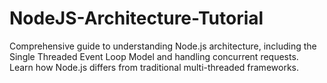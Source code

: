 # NodeJS-Architecture-Tutorial
Comprehensive guide to understanding Node.js architecture, including the Single Threaded Event Loop Model and handling concurrent requests. Learn how Node.js differs from traditional multi-threaded frameworks. 
